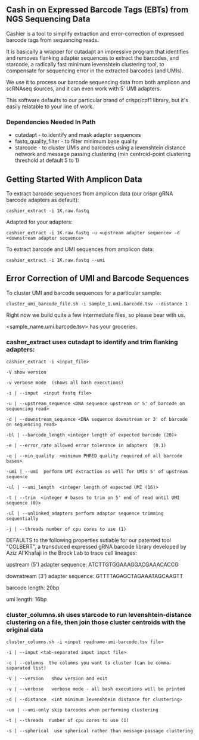 ##  Cash in on Expressed Barcode Tags (EBTs) from NGS Sequencing Data 

Cashier is a tool to simplify extraction and error-correction of expressed barcode tags from sequencing reads. 

It is basically a wrapper for cutadapt an impressive program that identifies and removes flanking adapter sequences to extract the barcodes, and starcode, a radically fast minimum levenshtein clustering tool, to compensate for sequencing error in the extracted barcodes (and UMIs).  

We use it to process our barcode sequencing data from both amplicon and scRNAseq sources, and it can even work with 5' UMI adapters.

This software defaults to our particular brand of crispr/cpf1 library, but it's easily relatable to your line of work. 



###  Dependencies Needed In Path 

* cutadapt - to identify and mask adapter sequences 
* fastq_quality_filter - to filter minimum base quality 
* starcode - to cluster UMIs and barcodes using a levenshtein distance network and message passing clustering (min centroid-point clustering threshold at default 5 to 1) 



## Getting Started With Amplicon Data 

To extract barcode sequences from amplicon data (our crispr gRNA barcode adapters as default): 
```
cashier_extract -i 1K.raw.fastq 
```
Adapted for your adapters: 
```
cashier_extract -i 1K.raw.fastq -u <upstream adapter sequence> -d <downstream adapter sequence> 
```
To extract barcode and UMI sequences from amplicon data: 
``` 
cashier_extract -i 1K.raw.fastq --umi 
``` 


## Error Correction of UMI and Barcode Sequences 

To cluster UMI and barcode sequences for a particular sample: 
``` 
cluster_umi_barcode_file.sh -i sample_1.umi.barcode.tsv --distance 1 
``` 

Right now we build quite a few intermediate files, so please bear with us.

<sample_name.umi.barcode.tsv> has your groceries. 




### casher_extract uses cutadapt to identify and trim flanking adapters: 

``` 
cashier_extract -i <input_file> 

-V show version 

-v verbose mode  (shows all bash executions) 

-i | --input  <input fastq file> 

-u | --upstream_sequence <DNA sequence upstream or 5' of barcode on sequencing read> 

-d | --downstream_sequence <DNA sequence downstream or 3' of barcode on sequencing read> 

-bl | --barcode_length <integer length of expected barcode (20)> 

-e | --error_rate allowed error tolerance in adapters  (0.1)

-q | --min_quality  <minimum PHRED quality required of all barcode bases> 
  
-umi | --umi  perform UMI extraction as well for UMIs 5' of upstream sequence 

-ul | --umi_length  <integer length of expected UMI (16)> 

-t | --trim  <integer # bases to trim on 5' end of read until UMI sequence (0)> 
  
-ul | --unlinked_adapters perform adaptor sequence trimming sequentially

-j | --threads number of cpu cores to use (1)

```


  
DEFAULTS to the following properties sutiable for our patented tool "COLBERT", a transduced expressed gRNA barcode library developed by Aziz Al'Khafaji in the Brock Lab to trace cell lineages: 

upstream (5') adapter sequence: ATCTTGTGGAAAGGACGAAACACCG

downstream (3') adapter sequence: GTTTTAGAGCTAGAAATAGCAAGTT

barcode length: 20bp 

umi length: 16bp 


### cluster_columns.sh uses starcode to run levenshtein-distance clustering on a file, then join those cluster centroids with the original data

``` 
cluster_columns.sh -i <input readname-umi-barcode.tsv file> 

-i | --input <tab-separated input input file> 

-c | --columns  the columns you want to cluster (can be comma-saparated list) 

-V | --version   show version and exit 

-v | --verbose   verbose mode - all bash executions will be printed

-d | --distance  <int minimum levenshtein distance for clustering> 

-uo | --umi-only skip barcodes when performing clustering

-t | --threads  number of cpu cores to use (1)  

-s | --spherical  use spherical rather than message-passage clustering

```


